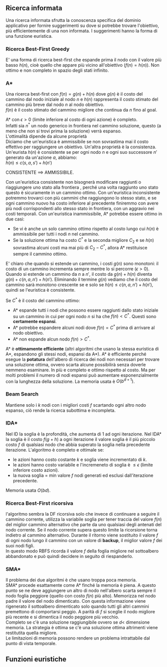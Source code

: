 ## Ricerca informata  
Una ricerca informata sfrutta la conoscenza specifica del dominio applicativo per fornire suggerimenti su dove si potrebbe trovare l'obiettivo, più efficientemente di una non informata. I suggerimenti hanno la forma di una funzione euristica.  

### Ricerca Best-First Greedy  
E' una forma di ricerca best-first che espande prima il nodo con il valore più basso $h(n)$, cioè quello che appare più vicino all'obiettivo $(f(n)=h(n))$. Non ottimo e non completo in spazio degli stati infinito. 

### A*  
Una ricerca best-first con $f(n)=g(n)+h(n)$ dove $g(n)$ è il costo del cammino dal nodo iniziale al nodo $n$ e $h(n)$ rappresenta il costo stimato del cammino più breve dal nodo $n$ al nodo obiettivo.  
$f(n)$ è il costo stimato del cammino migliore che continua da $n$ fino al goal.  

A* con $\epsilon>0$ (limite inferiore al costo di ogni azione) è completo.  
Infatti sia $n^*$ un nodo generico in frontiera nel cammino soluzione, questo (a meno che non si trovi prima la soluzione) verrà espanso.  
L'ottimalità dipende da alcune proprietà  
Diciamo che un'euristica è ammissibile se non sovrastima mai il costo effettivo per raggiungere un obiettivo. Un'altra proprietà è la consistenza. Un'eurista $h(n)$ è consistente se per ogni nodo $n$ e ogni suo successore $n'$ generato da un'azione $a$, abbiamo:  
$h(n)\leq c(s,a,s')+h(n')$  

CONSISTENTE $\implies$ AMMISSIBILE.  

Con un'euristica consistente non bisognerà modificare raggiunti o riaggiungere uno stato alla frontiera , perché una volta raggiunto uno stato questo è sicuramente in un cammino ottimo.
Con un'euristica inconsistente potremmo trovarci con più cammini che raggiungono lo stesso stato, e se ogni cammino nuovo ha costo inferiore al precedente finiremmo con avere più nodi corrispondenti allo stesso stato in frontiera, con un aggravio nei costi temporali.
Con un'euristica inammissibile, A* potrebbe essere ottimo in due casi:  
+ Se vi è anche un solo cammino ottimo rispetto al costo lungo cui $h(n)$ è ammissibile per tutti i nodi $n$ nel cammino.
+ Se la soluzione ottima ha costo $C^*$ e la seconda migliore $C_2$ e se $h(n)$ sovrastima alcuni costi ma mai più di $C_2-C^*$, allora A* restituisce sempre il cammino ottimo.  

E' chiaro che quando si estende un cammino, i costi $g(n)$ sono monotoni: il costo di un cammino incrementa sempre mentre lo si percorre ($\epsilon>0$). Quando si estende un cammino da $n$ a $n'$, il costo da $g(n)+h(n)$ diventa $g(n)+c(n,a,n')+h(n')$. Eliminando il termine $g(n)$ vediamo che il costo del cammino sarà monotono crescente se e solo se $h(n)\leq c(n,a,n')+h(n')$, quindi se l'euristica è consistente.

Se $C^*$ è il costo del cammino ottimo:
+ A* espande tutti i nodi che possono essere raggiunti dallo stato iniziale su un cammino in cui per ogni nodo $n$ si ha che $f(n)<C^*$. Questi sono **certamente espansi**.  
+ A* potrebbe espandere alcuni nodi dove $f(n)=C^*$ prima di arrivare al nodo obiettivo.  
+ A* non espande alcun nodo $f(n)>C^*$.  

A* è **ottimamente efficiente** (altri algoritmi che usano la stessa euristica di A*, espandono gli stessi nodi, espansi da A*).
A* è efficiente perché esegue la **potatura** dell'albero di ricerca dei nodi non necessari per trovare una soluzione ottima, ovvero scarta alcune possibilirà senza doverle nemmeno esaminare.
In più e completo e ottimo rispetto al costo. Ma per molti problemi il numero di nodi espansi può aumentare esponenzialmente con la lunghezza della soluzione. La memoria usata è $O(b^{d+1})$.  

### Beam Search  
Mantiene solo i $k$ nodi con i migliori costi $f$ scartando ogni altro nodo espanso, ciò rende la ricerca subottima e incompleta.  

### IDA*  
Nel ID la soglia è la profondità, che aumenta di 1 ad ogni iterazione. Nel IDA* la soglia è il costo $f(g+h)$ a ogni iterazione il valore soglia è il più piccolo costo $f$ di qualsiasi nodo che abbia superato la soglia nella precedente iterazione. L'algoritmo è completo e ottimale se:  
+ le azioni hanno costo costante $k$ e soglia viene incrementato di $k$.
+ le azioni hanno costo variabile e l'incremeneto di soglia è $\leq \epsilon$ (limite inferiore costo azioni).
+ la nuova soglia = min valore $f$ nodi generati ed esclusi dall'iterazione precedente.  

Memoria usata $O(bd)$.  

### Ricerca Best-First ricorsiva
l'algoritmo sembra la DF ricorsiva solo che invece di continuare a seguire il cammino corrente, utilizza la variabile soglia per tener traccia del valore $f(n)$ del miglior cammino alternativo che parte da uno qualsiasi degli antenati del nodo corrente. Se il nodo corrente supera questo limite la ricorsione torna indietro al cammino alternativo. Durante il ritorno viene sostituito il valore $f$ di ogni nodo lungo il cammino con un valore di **backup**, il miglior valore $f$ dei suoi nodi figli.  
In questo modo RBFS ricorda il valore $f$ della foglia migliore nel sottoalbero abbandonato e può quindi decidere in seguito di riespanderlo.  

### SMA*  
Il problema dei due algoritmi è che usano troppa poca memoria.  
SMA* procede esattamente come A* finché la memoria è piena. A questo punto se ne deve aggiungere un altro di nodo nell'albero scarta sempre il nodo foglia peggiore (quello con costo $f(n)$ più alto).
Memorizza nel nodo padre il valore del nodo dimenticato. Con questa informazione viene rigenerato il sottoalbero dimenticato solo quando tutti gli altri cammini premettono di comportarsi peggio.
A parità di $f$ si sceglie il nodo migliore più recente e si dimentica il nodo peggiore più vecchio.  
Completo se c'è una soluzione raggiungibile ovvero se $d<$ dimensione memoria.
La strategia è ottima se c'è una soluzione ottima altrimenti viene restitutita quella migliore.  
Le limitazioni di memoria possono rendere un problema intrattabile dal punto di vista temporale.

## Funzioni euristiche  
